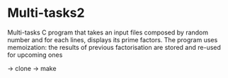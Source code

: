 # Multi-tasks2
Multi-tasks C program that takes an input files composed by random number and for each lines, displays its prime factors.
The program uses memoization: the results of previous factorisation are stored and re-used for upcoming ones

-> clone
-> make
